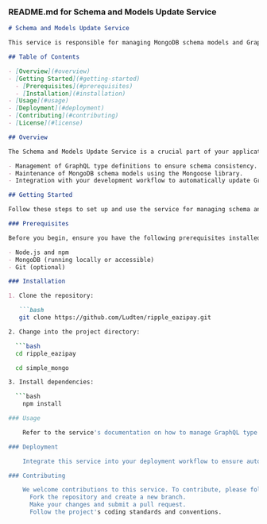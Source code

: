 
### README.md for Schema and Models Update Service

```markdown
# Schema and Models Update Service

This service is responsible for managing MongoDB schema models and GraphQL type definitions updates. It helps ensure schema consistency and maintain the GraphQL API's data models.

## Table of Contents

- [Overview](#overview)
- [Getting Started](#getting-started)
  - [Prerequisites](#prerequisites)
  - [Installation](#installation)
- [Usage](#usage)
- [Deployment](#deployment)
- [Contributing](#contributing)
- [License](#license)

## Overview

The Schema and Models Update Service is a crucial part of your application's infrastructure. It offers the following capabilities:

- Management of GraphQL type definitions to ensure schema consistency.
- Maintenance of MongoDB schema models using the Mongoose library.
- Integration with your development workflow to automatically update GraphQL types and models on deployment.

## Getting Started

Follow these steps to set up and use the service for managing schema and models.

### Prerequisites

Before you begin, ensure you have the following prerequisites installed:

- Node.js and npm
- MongoDB (running locally or accessible)
- Git (optional)

### Installation

1. Clone the repository:

   ```bash
   git clone https://github.com/Ludten/ripple_eazipay.git

2. Change into the project directory:

  ```bash
  cd ripple_eazipay

  cd simple_mongo

3. Install dependencies:

  ```bash
    npm install

### Usage

    Refer to the service's documentation on how to manage GraphQL type definitions and MongoDB schema models.

### Deployment

    Integrate this service into your deployment workflow to ensure automatic updates of GraphQL type definitions and MongoDB schema models on deployment.

### Contributing

    We welcome contributions to this service. To contribute, please follow these guidelines:
      Fork the repository and create a new branch.
      Make your changes and submit a pull request.
      Follow the project's coding standards and conventions.
